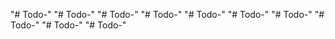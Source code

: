 "# Todo-" 
"# Todo-" 
"# Todo-" 
"# Todo-" 
"# Todo-" 
"# Todo-" 
"# Todo-" 
"# Todo-" 
"# Todo-" 
"# Todo-" 
